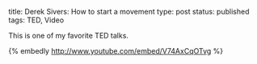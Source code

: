 title: Derek Sivers: How to start a movement
type: post
status: published
tags: TED, Video


This is one of my favorite TED talks. 

{% embedly http://www.youtube.com/embed/V74AxCqOTvg %}
